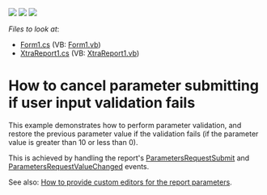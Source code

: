 <!-- default badges list -->
![](https://img.shields.io/endpoint?url=https://codecentral.devexpress.com/api/v1/VersionRange/128598849/10.2.3%2B)
[![](https://img.shields.io/badge/Open_in_DevExpress_Support_Center-FF7200?style=flat-square&logo=DevExpress&logoColor=white)](https://supportcenter.devexpress.com/ticket/details/E2045)
[![](https://img.shields.io/badge/📖_How_to_use_DevExpress_Examples-e9f6fc?style=flat-square)](https://docs.devexpress.com/GeneralInformation/403183)
<!-- default badges end -->
<!-- default file list -->
*Files to look at*:

* [Form1.cs](./CS/CancelSubmitParameters/Form1.cs) (VB: [Form1.vb](./VB/CancelSubmitParameters/Form1.vb))
* [XtraReport1.cs](./CS/CancelSubmitParameters/XtraReport1.cs) (VB: [XtraReport1.vb](./VB/CancelSubmitParameters/XtraReport1.vb))
<!-- default file list end -->
# How to cancel parameter submitting if user input validation fails


<p>This example demonstrates how to perform parameter validation, and restore the previous parameter value if the validation fails (if the parameter value is greater than 10 or less than 0). </p><p>This is achieved by handling the report's <a href="http://documentation.devexpress.com/#XtraReports/DevExpressXtraReportsUIXtraReport_ParametersRequestSubmittopic">ParametersRequestSubmit</a> and <a href="http://documentation.devexpress.com/#XtraReports/DevExpressXtraReportsUIXtraReport_ParametersRequestValueChangedtopic">ParametersRequestValueChanged</a> events.</p><p>See also: <a href="https://www.devexpress.com/Support/Center/p/E390">How to provide custom editors for the report parameters</a>.</p>

<br/>


